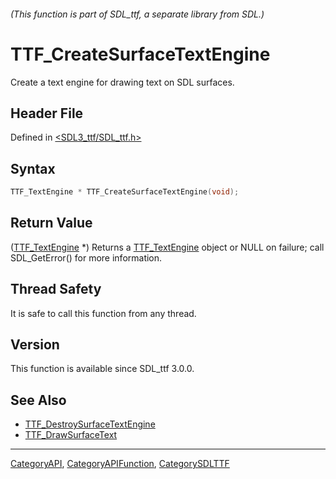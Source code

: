 ###### (This function is part of SDL_ttf, a separate library from SDL.)
# TTF_CreateSurfaceTextEngine

Create a text engine for drawing text on SDL surfaces.

## Header File

Defined in [<SDL3_ttf/SDL_ttf.h>](https://github.com/libsdl-org/SDL_ttf/blob/main/include/SDL3_ttf/SDL_ttf.h)

## Syntax

```c
TTF_TextEngine * TTF_CreateSurfaceTextEngine(void);
```

## Return Value

([TTF_TextEngine](TTF_TextEngine) *) Returns a
[TTF_TextEngine](TTF_TextEngine) object or NULL on failure; call
SDL_GetError() for more information.

## Thread Safety

It is safe to call this function from any thread.

## Version

This function is available since SDL_ttf 3.0.0.

## See Also

- [TTF_DestroySurfaceTextEngine](TTF_DestroySurfaceTextEngine)
- [TTF_DrawSurfaceText](TTF_DrawSurfaceText)

----
[CategoryAPI](CategoryAPI), [CategoryAPIFunction](CategoryAPIFunction), [CategorySDLTTF](CategorySDLTTF)

